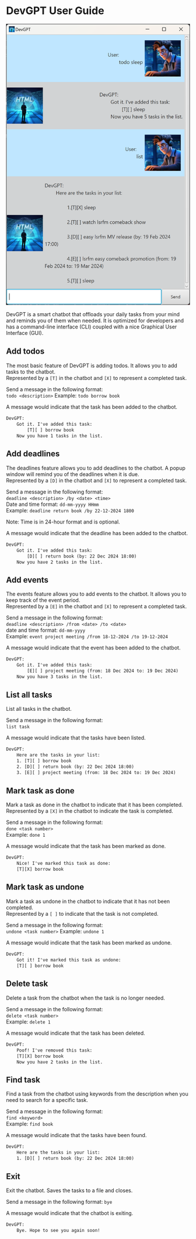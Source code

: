 # DevGPT User Guide

![DevGPT](Ui.png)

DevGPT is a smart chatbot that offloads your daily tasks from your mind and reminds you of them when needed. 
It is optimized for developers and has a command-line interface (CLI) coupled with a nice Graphical User Interface (GUI).

## Add todos
The most basic feature of DevGPT is adding todos. It allows you to add tasks to the chatbot.  
Represented by a `[T]` in the chatbot and `[X]` to represent a completed task.

Send a message in the following format:  
`todo <description>`
Example: `todo borrow book`

A message would indicate that the task has been added to the chatbot.
```
DevGPT:
	Got it. I've added this task:
		[T][ ] borrow book
    Now you have 1 tasks in the list.
```

## Add deadlines
The deadlines feature allows you to add deadlines to the chatbot. A popup window will remind you of the deadlines when it is due.  
Represented by a `[D]` in the chatbot and `[X]` to represent a completed task.

Send a message in the following format:  
`deadline <description> /by <date> <time>`  
Date and time format: `dd-mm-yyyy HHmm`  
Example: `deadline return book /by 22-12-2024 1800`  

Note: Time is in 24-hour format and is optional.

A message would indicate that the deadline has been added to the chatbot.
```
DevGPT:
    Got it. I've added this task:
        [D][ ] return book (by: 22 Dec 2024 18:00)
    Now you have 2 tasks in the list.
```

## Add events
The events feature allows you to add events to the chatbot. It allows you to keep track of the event period.  
Represented by a `[E]` in the chatbot and `[X]` to represent a completed task.

Send a message in the following format:  
`deadline <description> /from <date> /to <date>`  
date and time format: `dd-mm-yyyy `  
Example: `event project meeting /from 18-12-2024 /to 19-12-2024`  

A message would indicate that the event has been added to the chatbot.
```
DevGPT:
    Got it. I've added this task:
        [E][ ] project meeting (from: 18 Dec 2024 to: 19 Dec 2024)
    Now you have 3 tasks in the list.
```

## List all tasks
List all tasks in the chatbot.

Send a message in the following format:  
`list task`

A message would indicate that the tasks have been listed.
```
DevGPT:
    Here are the tasks in your list:
    1. [T][ ] borrow book
    2. [D][ ] return book (by: 22 Dec 2024 18:00)
    3. [E][ ] project meeting (from: 18 Dec 2024 to: 19 Dec 2024)
```

## Mark task as done
Mark a task as done in the chatbot to indicate that it has been completed.   
Represented by a `[X]` in the chatbot to indicate the task is completed.

Send a message in the following format:  
`done <task number>`  
Example: `done 1`  

A message would indicate that the task has been marked as done.
```
DevGPT:
    Nice! I've marked this task as done:
    [T][X] borrow book
```

## Mark task as undone
Mark a task as undone in the chatbot to indicate that it has not been completed.  
Represented by a `[ ]` to indicate that the task is not completed.

Send a message in the following format:  
`undone <task number>`
Example: `undone 1`  

A message would indicate that the task has been marked as undone.
```
DevGPT:
    Got it! I've marked this task as undone:
    [T][ ] borrow book
```

## Delete task
Delete a task from the chatbot when the task is no longer needed.

Send a message in the following format:  
`delete <task number>`  
Example: `delete 1`

A message would indicate that the task has been deleted.
```
DevGPT:
    Poof! I've removed this task:
    [T][X] borrow book
    Now you have 2 tasks in the list.
```

## Find task
Find a task from the chatbot using keywords from the description when you need to search for a specific task.

Send a message in the following format:  
`find <keyword>`  
Example: `find book`  

A message would indicate that the tasks have been found.
```
DevGPT:
    Here are the tasks in your list:
    1. [D][ ] return book (by: 22 Dec 2024 18:00)
```

## Exit
Exit the chatbot. Saves the tasks to a file and closes.

Send a message in the following format:
`bye`

A message would indicate that the chatbot is exiting.
```
DevGPT:
    Bye. Hope to see you again soon!
```
